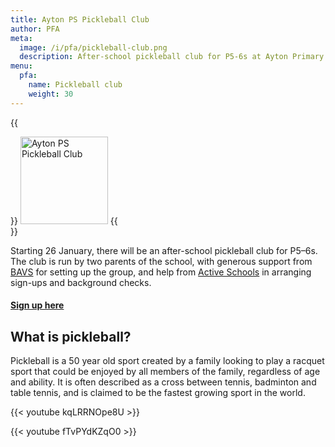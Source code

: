 ```yaml
---
title: Ayton PS Pickleball Club
author: PFA
meta:
  image: /i/pfa/pickleball-club.png
  description: After-school pickleball club for P5-6s at Ayton Primary School
menu:
  pfa:
    name: Pickleball club
    weight: 30
---
```


{{<aside side="right">}}
<img src="/i/pfa/pickleball-club.svg" alt="Ayton PS Pickleball Club" style="width:10em;height:auto">
{{</aside>}}

Starting 26 January, there will be an after-school pickleball club for P5–6s. The club is run by two parents of the school, with generous support from [BAVS](https://www.bavs.org.uk) for setting up the group, and help from [Active Schools](https://sportscotland.org.uk/schools/active-schools/) in arranging sign-ups and background checks.

#### [Sign up here](https://form.jotform.com/221362733415349)

## What is pickleball?

Pickleball is a 50 year old sport created by a family looking to play a racquet sport that could be enjoyed by all members of the family, regardless of age and ability. It is often described as a cross between tennis, badminton and table tennis, and is claimed to be the fastest growing sport in the world.

{{< youtube kqLRRNOpe8U >}}

{{< youtube fTvPYdKZqO0 >}}
